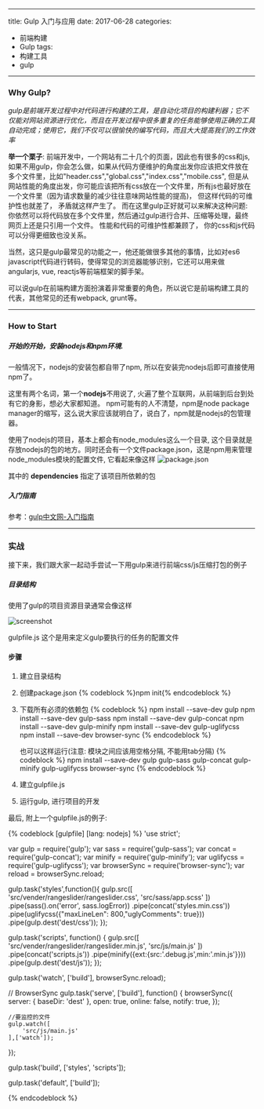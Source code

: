 
---
title: Gulp 入门与应用
date: 2017-06-28
categories:
- 前端构建
- Gulp
tags:
- 构建工具
- gulp
---

### Why Gulp? ###
*gulp是前端开发过程中对代码进行构建的工具，是自动化项目的构建利器；它不仅能对网站资源进行优化，而且在开发过程中很多重复的任务能够使用正确的工具自动完成；使用它，我们不仅可以很愉快的编写代码，而且大大提高我们的工作效率*

<!-- more -->

**举一个栗子**: 前端开发中，一个网站有二十几个的页面，因此也有很多的css和js,　如果不用gulp，你会怎么做，如果从代码方便维护的角度出发你应该把文件放在多个文件里，比如"header.css","global.css","index.css","mobile.css", 但是从网站性能的角度出发，你可能应该把所有css放在一个文件里，所有js也最好放在一个文件里（因为请求数量的减少往往意味网站性能的提高)， 但这样代码的可维护性也就差了， 矛盾就这样产生了。 而在这里gulp正好就可以来解决这种问题: 你依然可以将代码放在多个文件里，然后通过gulp进行合并、压缩等处理，最终网页上还是只引用一个文件。 性能和代码的可维护性都兼顾了， 你的css和js代码可以分得更细致也没关系。

当然，这只是gulp最常见的功能之一，他还能做很多其他的事情，比如对es6 javascript代码进行转码，使得常见的浏览器能够识别，它还可以用来做angularjs, vue, reactjs等前端框架的脚手架。

可以说gulp在前端构建方面扮演着非常重要的角色，所以说它是前端构建工具的代表，其他常见的还有webpack, grunt等。

-----

### How to Start

##### 开始的开始，安装nodejs和npm环境.
一般情况下，nodejs的安装包都自带了npm, 所以在安装完nodejs后即可直接使用npm了。 

这里有两个名词，第一个**nodejs**不用说了, 火遍了整个互联网，从前端到后台到处有它的身影，想必大家都知道。 npm可能有的人不清楚，npm是node package manager的缩写，这么说大家应该就明白了，说白了，npm就是nodejs的包管理器。 

使用了nodejs的项目，基本上都会有node_modules这么一个目录, 这个目录就是存放nodejs的包的地方。同时还会有一个文件package.json，这是npm用来管理node_modules模块的配置文件, 它看起来像这样
![package.json](/blog/images/gulp-tutorial/package.json.jpg) 

其中的 **dependencies** 指定了该项目所依赖的包

##### 入门指南
参考：[gulp中文网-入门指南](http://www.gulpjs.com.cn/docs/getting-started/)

-----	

### 实战
接下来，我们跟大家一起动手尝试一下用gulp来进行前端css/js压缩打包的例子

##### 目录结构
使用了gulp的项目资源目录通常会像这样
 
![screenshot](/blog/images/gulp-tutorial/gulp-structure.png)

gulpfile.js 这个是用来定义gulp要执行的任务的配置文件

#### 步骤
1. 建立目录结构
2. 创建package.json
	{% codeblock %}npm init{% endcodeblock %}
3. 下载所有必须的依赖包
	{% codeblock %}
	npm install --save-dev gulp
	npm install --save-dev gulp-sass
	npm install --save-dev gulp-concat
	npm install --save-dev gulp-minify
	npm install --save-dev gulp-uglifycss
	npm install --save-dev browser-sync
	{% endcodeblock %}

	也可以这样运行(注意: 模块之间应该用空格分隔, 不能用tab分隔)
	{% codeblock %}
	npm install --save-dev gulp gulp-sass gulp-concat gulp-minify gulp-uglifycss browser-sync
	{% endcodeblock %}

4. 建立gulpfile.js
5. 运行gulp, 进行项目的开发

最后, 附上一个gulpfile.js的例子:

{% codeblock [gulpfile] [lang: nodejs] %}
'use strict';

var gulp = require('gulp');
var sass = require('gulp-sass');
var concat = require('gulp-concat');
var minify = require('gulp-minify');
var uglifycss = require('gulp-uglifycss');
var browserSync = require('browser-sync');
var reload  = browserSync.reload;

gulp.task('styles',function(){
    gulp.src([
        'src/vender/rangeslider/rangeslider.css',
        'src/sass/app.scss'
    ])
    .pipe(sass().on('error', sass.logError))
    .pipe(concat('styles.min.css'))
    .pipe(uglifycss({"maxLineLen": 800,"uglyComments": true}))
    .pipe(gulp.dest('dest/css'));
});

gulp.task('scripts', function() {
    gulp.src([
        'src/vender/rangeslider/rangeslider.min.js',
        'src/js/main.js'
    ])
    .pipe(concat('scripts.js'))
    .pipe(minify({ext:{src:'.debug.js',min:'.min.js'}}))
    .pipe(gulp.dest('dest/js'));
});

gulp.task('watch', ['build'], browserSync.reload);

// BrowserSync
gulp.task('serve', ['build'], function() {
	browserSync({
		server: {
			baseDir: 'dest'
		},
		open: true,
		online: false,
		notify: true,
	});

	//要监控的文件
	gulp.watch([
		'src/js/main.js'
	],['watch']);
});

gulp.task('build', ['styles', 'scripts']);

gulp.task('default', ['build']);

{% endcodeblock %}